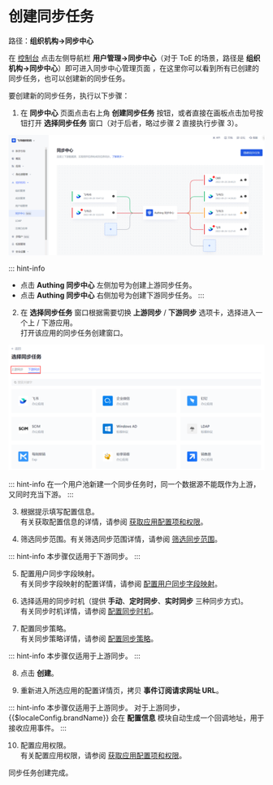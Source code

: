 # 创建同步任务

<LastUpdated/>

路径：**组织机构->同步中心**

在 [控制台](https://console.authing.cn/) 点击左侧导航栏 **用户管理->同步中心**（对于 ToE 的场景，路径是 **组织机构->同步中心**）即可进入同步中心管理页面 ，在这里你可以看到所有已创建的同步任务，也可以创建新的同步任务。

要创建新的同步任务，执行以下步骤：

1. 在 **同步中心** 页面点击右上角 **创建同步任务** 按钮，或者直接在画板点击加号按钮打开 **选择同步任务** 窗口（对于后者，略过步骤 2 直接执行步骤 3）。</br>

![](../images/create-sync-task.png)

::: hint-info
* 点击 **Authing 同步中心** 左侧加号为创建上游同步任务。
* 点击 **Authing 同步中心** 右侧加号为创建下游同步任务。
:::

2. 在 **选择同步任务** 窗口根据需要切换 **上游同步** / **下游同步** 选项卡，选择进入一个上 / 下游应用。</br>打开该应用的同步任务创建窗口。

![](../images/select-sync-task-window.png)

::: hint-info
在一个用户池新建一个同步任务时，同一个数据源不能既作为上游，又同时充当下游。
:::

3. 根据提示填写配置信息。</br>有关获取配置信息的详情，请参阅 [获取应用配置项和权限](/guides/sync-new/create-sync-new/get-config-new/feishu.md)。

4. 筛选同步范围。有关筛选同步范围详情，请参阅 [筛选同步范围](/guides/sync-new/create-sync-new/sync-scope-new.md)。

::: hint-info
本步骤仅适用于下游同步。
:::

5. 配置用户同步字段映射。</br>有关同步字段映射的配置详情，请参阅 [配置用户同步字段映射](/guides/sync-new/create-sync-new/field-mapping-new.md)。

6. 选择适用的同步时机（提供 **手动**、**定时同步**、**实时同步** 三种同步方式)。</br>有关同步时机详情，请参阅 [配置同步时机](/guides/sync-new/create-sync-new/sync-type-new.md)。

7. 配置同步策略。</br>有关同步策略详情，请参阅 [配置同步策略](/guides/sync-new/create-sync-new/sync-policy-new.md)。

::: hint-info
本步骤仅适用于上游同步。
:::

8. 点击 **创建**。

9. 重新进入所选应用的配置详情页，拷贝 **事件订阅请求网址 URL**。

::: hint-info
本步骤仅适用于上游同步。
对于上游同步，{{$localeConfig.brandName}} 会在 **配置信息** 模块自动生成一个回调地址，用于接收应用事件。
:::

10. 配置应用权限。</br>有关配置应用权限，请参阅 [获取应用配置项和权限](/guides/sync-new/create-sync-new/get-config-new/feishu.md)。

同步任务创建完成。
